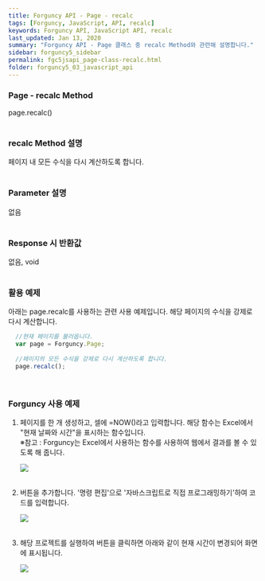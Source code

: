 ```yaml
---
title: Forguncy API - Page - recalc
tags: [Forguncy, JavaScript, API, recalc]
keywords: Forguncy API, JavaScript API, recalc
last_updated: Jan 13, 2020
summary: "Forguncy API - Page 클래스 중 recalc Method와 관련해 설명합니다."
sidebar: forguncy5_sidebar
permalink: fgc5jsapi_page-class-recalc.html
folder: forguncy5_03_javascript_api
---
```


### Page - recalc Method
page.recalc()
<br /><br />

### recalc Method 설명
페이지 내 모든 수식을 다시 계산하도록 합니다.
<br /><br />

### Parameter 설명
없음
<br /><br />

### Response 시 반환값
없음, void
<br /><br />

### 활용 예제
아래는 page.recalc를 사용하는 관련 사용 예제입니다. 해당 페이지의 수식을 강제로 다시 계산합니다.
<br />

~~~javascript
  //현재 페이지를 불러옵니다.
  var page = Forguncy.Page;
  
  //페이지의 모든 수식을 강제로 다시 계산하도록 합니다.
  page.recalc();
~~~

<br />

### Forguncy 사용 예제

1. 페이지를 한 개 생성하고, 셀에 =NOW()라고 입력합니다. 해당 함수는 Excel에서 "현재 날짜와 시간"을 표시하는 함수입니다.<br />
    ※참고 : Forguncy는 Excel에서 사용하는 함수를 사용하여 웹에서 결과를 볼 수 있도록 해 줍니다.

    ![]({{site.url}}/images/forguncy5/ex-ss_page-recalc01.png)
    <br /><br />

2. 버튼을 추가합니다. '명령 편집'으로 '자바스크립트로 직접 프로그래밍하기'하여 코드를 입력합니다.

    ![]({{site.url}}/images/forguncy5/ex-ss_page-recalc02.png)
    <br /><br />

3. 해당 프로젝트를 실행하여 버튼을 클릭하면 아래와 같이 현재 시간이 변경되어 화면에 표시됩니다.

    ![]({{site.url}}/images/forguncy5/ex-ss_page-recalc03.png)

<br /><br />